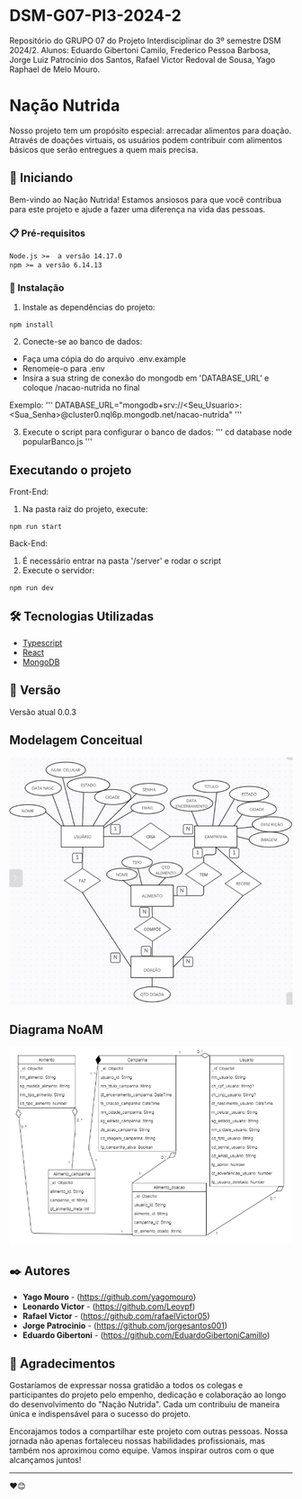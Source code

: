 # DSM-G07-PI3-2024-2
Repositório do GRUPO 07 do Projeto Interdisciplinar do 3º semestre DSM 2024/2. Alunos: Eduardo Gibertoni Camilo, Frederico Pessoa Barbosa, Jorge Luiz Patrocínio dos Santos, Rafael Victor Redoval de Sousa, Yago Raphael de Melo Mouro.

# Nação Nutrida

Nosso projeto tem um propósito especial: arrecadar alimentos para doação. Através de doações virtuais, os usuários podem contribuir com alimentos básicos que serão entregues a quem mais precisa.

## 🚀 Iniciando

Bem-vindo ao Nação Nutrida! Estamos ansiosos para que você contribua para este projeto e ajude a fazer uma diferença na vida das pessoas.

### 📋 Pré-requisitos

```
Node.js >=  a versão 14.17.0
npm >= a versão 6.14.13
```

### 🔧 Instalação

1. Instale as dependências do projeto:
```
npm install
```

2. Conecte-se ao banco de dados:
  * Faça uma cópia do do arquivo .env.example
  * Renomeie-o para .env
  * Insira a sua string de conexão do mongodb em 'DATABASE_URL' e coloque /nacao-nutrida no final

Exemplo:
'''
DATABASE_URL="mongodb+srv://<Seu_Usuario>:<Sua_Senha>@cluster0.nql6p.mongodb.net/nacao-nutrida"
'''

3. Execute o script para configurar o banco de dados:
'''
cd database
node popularBanco.js
'''

## Executando o projeto

Front-End:
1. Na pasta raiz do projeto, execute:
```
npm run start
```

Back-End: 
1. É necessário entrar na pasta '/server' e rodar o script
2. Execute o servidor:
```
npm run dev
```

## 🛠️ Tecnologias Utilizadas

* [Typescript](https://www.typescriptlang.org/)
* [React](https://react.dev/)
* [MongoDB](https://www.youtube.com/watch?v=fmerTu7dWk8)


## 📌 Versão

Versão atual 0.0.3

## Modelagem Conceitual

<img src="public/assets/modelagem banco/modelagemConceitual.png">

## Diagrama NoAM

<img src="docs/NoAM.png">

## ✒️ Autores

* **Yago Mouro** - (https://github.com/yagomouro)
* **Leonardo Victor** - (https://github.com/Leovpf)
* **Rafael Victor** - (https://github.com/rafaelVictor05)
* **Jorge Patrocinio** - (https://github.com/jorgesantos001)
* **Eduardo Gibertoni** - (https://github.com/EduardoGibertoniCamillo)


## 🎁 Agradecimentos

Gostaríamos de expressar nossa gratidão a todos os colegas e participantes do projeto pelo empenho, dedicação e colaboração ao longo do desenvolvimento do "Nação Nutrida". Cada um contribuiu de maneira única e indispensável para o sucesso do projeto.

Encorajamos todos a compartilhar este projeto com outras pessoas. Nossa jornada não apenas fortaleceu nossas habilidades profissionais, mas também nos aproximou como equipe. Vamos inspirar outros com o que alcançamos juntos!

---
❤️😊
